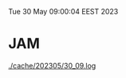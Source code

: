 Tue 30 May 09:00:04 EEST 2023
# JAM
<a href='./cache/202305/30_09.log'>./cache/202305/30_09.log</a>
